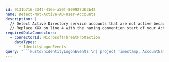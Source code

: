 ```yaml
---
id: 9131b716-334f-416e-a50f-809927d63b42
name: Detect-Not-Active-AD-User-Accounts
description: |
  // Detect Active Directory service accounts that are not active because their last logon was more than 14 days ago
  // Replace XXX on line 4 with the naming convention start of your Active Directory service accounts
requiredDataConnectors:
  - connectorId: MicrosoftThreatProtection
    dataTypes:
      - IdentityLogonEvents
query: "```kusto\nIdentityLogonEvents \n| project Timestamp, AccountName, DeviceName, LogonType\n| where AccountName startswith \"XXX\" \n| summarize LastLogon = max(Timestamp) by AccountName, LogonType, DeviceName\n| where LastLogon < ago(14d)\n```"
---
```


